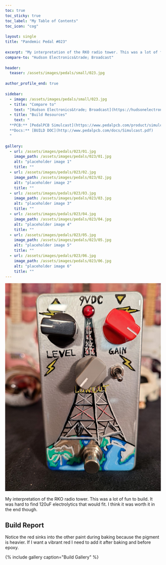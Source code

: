 ```yaml
---
toc: true
toc_sticky: true
toc_label: "My Table of Contents"
toc_icon: "cog"

layout: single
title: "Pandemic Pedal #023"

excerpt: "My interpretation of the RKO radio tower. This was a lot of func to build. It was hard to find 120uF electrolytics that would fit. I think it was worth it in the end though."
compare-to: "Hudson Electronics&trade; Broadcast"

header:
  teaser: /assets/images/pedals/small/023.jpg

author_profile_end: true

sidebar:
  - image: /assets/images/pedals/small/023.jpg
  - title: "Compare to"
    text: "[Hudson Electronics&trade; Broadcast](https://hudsonelectronicsuk.com/product/broadcast/)"
  - title: "Build Resources"
    text: "
  **PCB:** [PedalPCB Simulcast](https://www.pedalpcb.com/product/simulcast/)<br>
  **Docs:** [BUILD DOC](http://www.pedalpcb.com/docs/Simulcast.pdf)
  "

gallery:
  - url: /assets/images/pedals/023/01.jpg
    image_path: /assets/images/pedals/023/01.jpg
    alt: "placeholder image 1"
    title: ""
  - url: /assets/images/pedals/023/02.jpg
    image_path: /assets/images/pedals/023/02.jpg
    alt: "placeholder image 2"
    title: ""
  - url: /assets/images/pedals/023/03.jpg
    image_path: /assets/images/pedals/023/03.jpg
    alt: "placeholder image 3"
    title: ""
  - url: /assets/images/pedals/023/04.jpg
    image_path: /assets/images/pedals/023/04.jpg
    alt: "placeholder image 4"
    title: ""
  - url: /assets/images/pedals/023/05.jpg
    image_path: /assets/images/pedals/023/05.jpg
    alt: "placeholder image 5"
    title: ""
  - url: /assets/images/pedals/023/06.jpg
    image_path: /assets/images/pedals/023/06.jpg
    alt: "placeholder image 6"
    title: ""
---
```


[![header](/assets/images/pedals/023.jpg)](/assets/images/pedals/023.jpg)

My interpretation of the RKO radio tower. This was a lot of fun to build. It was hard to find 120uF electrolytics that would fit. I think it was worth it in the end though.

## Build Report ##

Notice the red sinks into the other paint during baking because the pigment is heavier. If I want a vibrant red I need to add it after baking and before epoxy.

{% include gallery caption="Build Gallery" %}